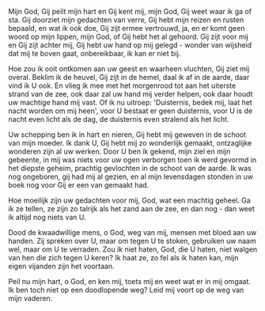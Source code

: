 Mijn God, Gij peilt mijn hart en Gij kent mij,
mijn God, Gij weet waar ik ga of sta.
Gij doorziet mijn gedachten van verre,
Gij hebt mijn reizen en rusten bepaald,
en wat ik ook doe, Gij zijt ermee vertrouwd,
ja, en er komt geen woord op mijn lippen,
mijn God, of Gij hebt het al gehoord.
Gij zijt voor mij en Gij zijt achter mij,
Gij hebt uw hand op mij gelegd -
wonder van wijsheid dat mij te boven gaat,
onbereikbaar, ik kan er niet bij.

Hoe zou ik ooit ontkomen aan uw geest
en waarheen vluchten, Gij ziet mij overal.
Beklim ik de heuvel, Gij zijt in de hemel,
daal ik af in de aarde, daar vind ik U ook.
En vlieg ik mee met het morgenrood
tot aan het uiterste strand van de zee,
ook daar zal uw hand mij verder helpen,
ook daar houdt uw machtige hand mij vast.
Of ik nu uitroep: 'Duisternis, bedek mij,
laat het nacht worden om mij heen',
voor U bestaat er geen duisternis,
voor U is de nacht even licht als de dag,
de duisternis even stralend als het licht.

Uw schepping ben ik in hart en nieren,
Gij hebt mij geweven in de schoot van mijn moeder.
Ik dank U, Gij hebt mij zo wonderlijk gemaakt,
ontzaglijke wonderen zijn al uw werken.
Door U ben ik gekend, mijn ziel en mijn gebeente,
in mij was niets voor uw ogen verborgen
toen ik werd gevormd in het diepste geheim,
prachtig gevlochten in de schoot van de aarde.
Ik was nog ongeboren, gij had mij al gezien,
en al mijn levensdagen stonden in uw boek
nog voor Gij er een van gemaakt had.

Hoe moeilijk zijn uw gedachten voor mij,
God, wat een machtig geheel.
Ga ik ze tellen, ze zijn zo talrijk
als het zand aan de zee, en dan nog -
dan weet ik altijd nog niets van U.

Dood de kwaadwillige mens, o God,
weg van mij, mensen met bloed aan uw handen.
Zij spreken over U, maar om tegen U te stoken,
gebruiken uw naam wel, maar om U te verraden.
Zou ik niet haten, God, die U haten,
niet walgen van hen die zich tegen U keren?
Ik haat ze, zo fel als ik haten kan,
mijn eigen vijanden zijn het voortaan.

Peil nu mijn hart, o God, en ken mij,
toets mij en weet wat er in mij omgaat.
Ik ben toch niet op een doodlopende weg?
Leid mij voort op de weg van mijn vaderen.